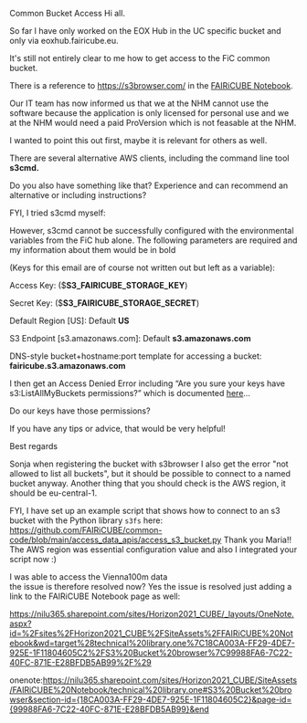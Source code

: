 Common Bucket Access
Hi all.
So far I have only worked on the EOX Hub in the UC specific bucket and only via eoxhub.fairicube.eu.
It's still not entirely clear to me how to get access to the FiC common bucket.

There is a reference to https://s3browser.com/ in the [FAIRiCUBE Notebook](https://nilu365.sharepoint.com/sites/Horizon2021_CUBE/_layouts/15/Doc.aspx?sourcedoc={235313bb-424e-4a1e-b1d6-92296d28fbfc}&action=edit&wd=target%28technical%20library.one%7C18ca003a-ff29-4de7-925e-1f11804605c2%2FS3%20Bucket%20browser%7C99988fa6-7c22-40fc-871e-e28bfdb5ab99%2F%29&wdorigin=NavigationUrl).
Our IT team has now informed us that we at the NHM cannot use the software because the application is only licensed for personal use and we at the NHM would need a paid ProVersion which is not feasable at the NHM.
I wanted to point this out first, maybe it is relevant for others as well.

There are several alternative AWS clients, including the command line tool **s3cmd.**
Do you also have something like that? Experience and can recommend an alternative or including instructions?

FYI, I tried s3cmd myself:
However, s3cmd cannot be successfully configured with the environmental variables from the FiC hub alone. The following parameters are required and my information about them would be in bold
(Keys for this email are of course not written out but left as a variable):
Access Key: ($**S3_FAIRICUBE_STORAGE_KEY**)
Secret Key: ($**S3_FAIRICUBE_STORAGE_SECRET**)
Default Region [US]: Default **US**
S3 Endpoint [s3.amazonaws.com]: Default **s3.amazonaws.com**
DNS-style bucket+hostname:port template for accessing a bucket: **fairicube.s3.amazonaws.com** 
I then get an Access Denied Error including “Are you sure your keys have s3:ListAllMyBuckets permissions?” which is documented [here](https://github.com/s3tools/s3cmd/blob/22949ba66532f902497c5c68cf54408433aa9570/README.md?plain=1#L144)...
Do our keys have those permissions?

If you have any tips or advice, that would be very helpful!


Best regards
Sonja when registering the bucket with s3browser I also get the error "not allowed to list all buckets", but it should be possible to connect to a named bucket anyway. Another thing that you should check is the AWS region, it should be eu-central-1.

FYI, I have set up an example script that shows how to connect to an s3 bucket with the Python library `s3fs` here: https://github.com/FAIRiCUBE/common-code/blob/main/access_data_apis/access_s3_bucket.py Thank you Maria!! The AWS region was essential configuration value and also I integrated your script now :)
I was able to access the Vienna100m data  
the issue is therefore resolved now? Yes the issue is resolved
just adding a link to the FAIRiCUBE Notebook page as well:

https://nilu365.sharepoint.com/sites/Horizon2021_CUBE/_layouts/OneNote.aspx?id=%2Fsites%2FHorizon2021_CUBE%2FSiteAssets%2FFAIRiCUBE%20Notebook&wd=target%28technical%20library.one%7C18CA003A-FF29-4DE7-925E-1F11804605C2%2FS3%20Bucket%20browser%7C99988FA6-7C22-40FC-871E-E28BFDB5AB99%2F%29
onenote:https://nilu365.sharepoint.com/sites/Horizon2021_CUBE/SiteAssets/FAIRiCUBE%20Notebook/technical%20library.one#S3%20Bucket%20browser&section-id={18CA003A-FF29-4DE7-925E-1F11804605C2}&page-id={99988FA6-7C22-40FC-871E-E28BFDB5AB99}&end